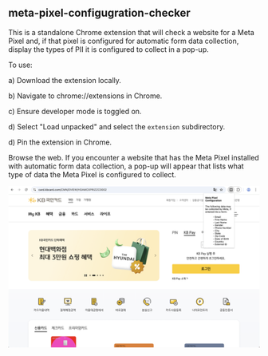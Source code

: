 ## meta-pixel-configugration-checker
This is a standalone Chrome extension that will check a website for a Meta Pixel and, if that pixel is configured for automatic form data collection, display the types of PII it is configured to collect in a pop-up. 

To use:

a) Download the extension locally.

b) Navigate to chrome://extensions in Chrome.

c) Ensure developer mode is toggled on.

d) Select "Load unpacked" and select the `extension` subdirectory.

d) Pin the extension in Chrome.

Browse the web. If you encounter a website that has the Meta Pixel installed with automatic form data collection, a pop-up will appear that lists what type of data the Meta Pixel is configured to collect.

![An example of how the Chrome Extension appears on a website](extension-example-screenshot.png "Screenshot of Chrome Extension")
